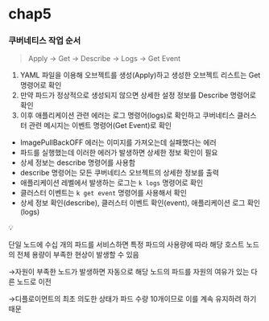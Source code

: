 # chap5

### 쿠버네티스 작업 순서

> Apply → Get → Describe → Logs → Get Event
> 
1. YAML 파일을 이용해 오브젝트를 생성(Apply)하고 생성한 오브젝트 리스트는 Get 명령어로 확인
2. 만약 파드가 정상적으로 생성되지 않으면 상세한 설정 정보를 Describe 명령어로 확인
3. 이후 애플리케이션 관련 에러는 로그 명령어(logs)로 확인하고 쿠버네티스 클러스터 관련 메시지는 이벤트 명령어(Get Event)로 확인

- ImagePullBackOFF 에러는 이미지를 가져오는데 실패했다는 에러
- 파드를 실행했는데 이러한 에러가 발생하면 상세한 정보 확인이 필요
- 상세 정보는 describe 명령어를 사용함
- describe 명령어는 모든 쿠버네티스 오브젝트의 상세한 정보를 출력
- 애플리케이션 레벨에서 발생하는 로그는 `k logs` 명령어로 확인
- 클러스터 이벤트는 `k get event` 명령어를 사용해서 확인
- 상세 정보 확인(describe), 클러스터 이벤트 확인(event), 애플리케이션 로그 확인(logs)

<aside>
💡

단일 노드에 수십 개의 파드를 서비스하면 특정 파드의 사용량에 따라 해당 호스트 노드의 전체 용량이 부족한 현상이 발생할 수 있음

→자원이 부족한 노드가 발생하면 자동으로 해당 노드의 파드를 자원의 여유가 있는 다른 노드로 이전

→디플로이먼트의 최초 의도한 상태가 파드 수량 10개이므로 이를 계속 유지하려 하기 때문

</aside>